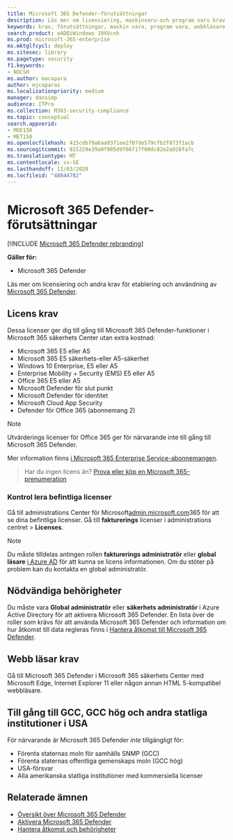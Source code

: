 ```yaml
---
title: Microsoft 365 Defender-förutsättningar
description: Läs mer om licensiering, maskinvaru-och program varu krav och andra konfigurations inställningar för Microsoft 365 Defender
keywords: krav, förutsättningar, maskin vara, program vara, webbläsare, MTP, M365, licens, E5, A5, EMS, Köp
search.product: eADQiWindows 10XVcnh
ms.prod: microsoft-365-enterprise
ms.mktglfcycl: deploy
ms.sitesec: library
ms.pagetype: security
f1.keywords:
- NOCSH
ms.author: macapara
author: mjcaparas
ms.localizationpriority: medium
manager: dansimp
audience: ITPro
ms.collection: M365-security-compliance
ms.topic: conceptual
search.appverid:
- MOE150
- MET150
ms.openlocfilehash: 415cdb79a6aa9371ee2f07de579cfb2f873f1acb
ms.sourcegitcommit: 815229e39a0f905d9f06717f00dc82e2a028fa7c
ms.translationtype: MT
ms.contentlocale: sv-SE
ms.lasthandoff: 11/03/2020
ms.locfileid: "48844782"
---
```

# <a name="microsoft-365-defender-prerequisites"></a>Microsoft 365 Defender-förutsättningar

[!INCLUDE [Microsoft 365 Defender rebranding](../includes/microsoft-defender.md)]


**Gäller för:**
- Microsoft 365 Defender

Läs mer om licensiering och andra krav för etablering och användning av [Microsoft 365 Defender](microsoft-threat-protection.md).

## <a name="licensing-requirements"></a>Licens krav
Dessa licenser ger dig till gång till Microsoft 365 Defender-funktioner i Microsoft 365 säkerhets Center utan extra kostnad:

- Microsoft 365 E5 eller A5
- Microsoft 365 E5 säkerhets-eller A5-säkerhet
- Windows 10 Enterprise, E5 eller A5
- Enterprise Mobility + Security (EMS) E5 eller A5 
- Office 365 E5 eller A5
- Microsoft Defender för slut punkt
- Microsoft Defender för identitet 
- Microsoft Cloud App Security
- Defender för Office 365 (abonnemang 2)

> [!NOTE]
> Utvärderings licenser för Office 365 ger för närvarande inte till gång till Microsoft 365 Defender.

Mer information finns [i Microsoft 365 Enterprise Service-abonnemangen](https://www.microsoft.com/licensing/product-licensing/microsoft-365-enterprise).

> Har du ingen licens än? [Prova eller köp en Microsoft 365-prenumeration](https://docs.microsoft.com/microsoft-365/commerce/try-or-buy-microsoft-365?view=o365-worldwide)

### <a name="check-your-existing--licenses"></a>Kontrol lera befintliga licenser
Gå till administrations Center för Microsoft[admin.microsoft.com](https://admin.microsoft.com/)365 för att se dina befintliga licenser. Gå till **fakturerings** licenser i administrations centret  >  **Licenses**.

>[!NOTE]
> Du måste tilldelas antingen rollen **fakturerings administratör** eller **global läsare** [i Azure AD](https://docs.microsoft.com/azure/active-directory/users-groups-roles/directory-assign-admin-roles#available-roles) för att kunna se licens informationen. Om du stöter på problem kan du kontakta en global administratör.

## <a name="required-permissions"></a>Nödvändiga behörigheter
Du måste vara **Global administratör** eller **säkerhets administratör** i Azure Active Directory för att aktivera Microsoft 365 Defender. En lista över de roller som krävs för att använda Microsoft 365 Defender och information om hur åtkomst till data regleras finns i [Hantera åtkomst till Microsoft 365 Defender](mtp-permissions.md).

## <a name="browser-requirements"></a>Webb läsar krav
Gå till Microsoft 365 Defender i Microsoft 365 säkerhets Center med Microsoft Edge, Internet Explorer 11 eller någon annan HTML 5-kompatibel webbläsare.

## <a name="availability-to-us-gcc-gcc-high-and-other-us-government-institutions"></a>Till gång till GCC, GCC hög och andra statliga institutioner i USA
För närvarande är Microsoft 365 Defender *inte* tillgängligt för:
- Förenta staternas moln för samhälls SNMP (GCC)
- Förenta staternas offentliga gemenskaps moln (GCC hög)
- USA-försvar
- Alla amerikanska statliga institutioner med kommersiella licenser

## <a name="related-topics"></a>Relaterade ämnen
- [Översikt över Microsoft 365 Defender](microsoft-threat-protection.md)
- [Aktivera Microsoft 365 Defender](mtp-enable.md)
- [Hantera åtkomst och behörigheter](mtp-permissions.md)
